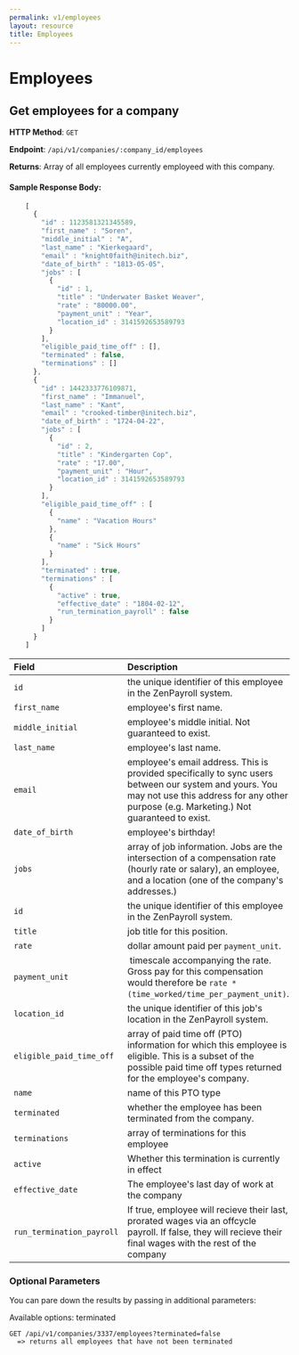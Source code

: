 ```yaml
---
permalink: v1/employees
layout: resource
title: Employees
---
```


# Employees

## Get employees for a company

**HTTP Method**: `GET`

**Endpoint**: `/api/v1/companies/:company_id/employees`

**Returns**: Array of all employees currently employeed with this company.

#### Sample Response Body:

```javascript
    [
      {
        "id" : 1123581321345589,
        "first_name" : "Soren",
        "middle_initial" : "A",
        "last_name" : "Kierkegaard",
        "email" : "knight0faith@initech.biz",
        "date_of_birth" : "1813-05-05",
        "jobs" : [
          {
            "id" : 1,
            "title" : "Underwater Basket Weaver",
            "rate" : "80000.00",
            "payment_unit" : "Year",
            "location_id" : 3141592653589793
          }
        ],
        "eligible_paid_time_off" : [],
        "terminated" : false,
        "terminations" : []
      },
      {
        "id" : 1442333776109871,
        "first_name" : "Immanuel",
        "last_name" : "Kant",
        "email" : "crooked-timber@initech.biz",
        "date_of_birth" : "1724-04-22",
        "jobs" : [
          {
            "id" : 2,
            "title" : "Kindergarten Cop",
            "rate" : "17.00",
            "payment_unit" : "Hour",
            "location_id" : 3141592653589793
          }
        ],
        "eligible_paid_time_off" : [
          {
            "name" : "Vacation Hours"
          },
          {
            "name" : "Sick Hours"
          }
        ],
        "terminated" : true,
        "terminations" : [
          {
            "active" : true,
            "effective_date" : "1804-02-12",
            "run_termination_payroll" : false
          }
        ]
      }
    ]
```

| Field                     | Description
| :----------               |:-------------
| `id`                      | the unique identifier of this employee in the ZenPayroll system.
| `first_name`              | employee's first name.
| `middle_initial`          | employee's middle initial. Not guaranteed to exist.
| `last_name`               | employee's last name.
| `email`                   | employee's email address. This is provided specifically to sync users between our system and yours. You may not use this address for any other purpose (e.g. Marketing.) Not guaranteed to exist.
| `date_of_birth`           | employee's birthday!
| `jobs`                    | array of job information. Jobs are the intersection of a compensation rate (hourly rate or salary), an employee, and a location (one of the company's addresses.)
| `id`                      | the unique identifier of this employee in the ZenPayroll system.
| `title`                   | job title for this position.
| `rate`                    | dollar amount paid per `payment_unit`.
| `payment_unit`            | timescale accompanying the rate. Gross pay for this compensation would therefore be `rate * (time_worked/time_per_payment_unit)`.
| `location_id`             | the unique identifier of this job's location in the ZenPayroll system.
| `eligible_paid_time_off`  | array of paid time off (PTO) information for which this employee is eligible. This is a subset of the possible paid time off types returned for the employee's company.
| `name`                    | name of this PTO type
| `terminated`              | whether the employee has been terminated from the company.
| `terminations`            | array of terminations for this employee
| `active`                  | Whether this termination is currently in effect
| `effective_date`          | The employee's last day of work at the company
| `run_termination_payroll` | If true, employee will recieve their last, prorated wages via an offcycle payroll. If false, they will recieve their final wages with the rest of the company

### Optional Parameters

You can pare down the results by passing in additional parameters:

  Available options: terminated

    GET /api/v1/companies/3337/employees?terminated=false
      => returns all employees that have not been terminated
